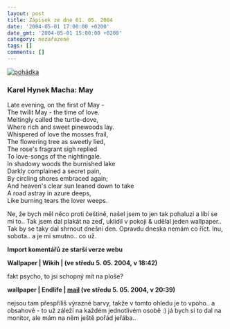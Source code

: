 ```yaml
---
layout: post
title: Zápisek ze dne 01. 05. 2004
date: '2004-05-01 17:00:00 +0200'
date_gmt: '2004-05-01 15:00:00 +0200'
category: nezařazené
tags: []
comments: []
---
```

<div >  <a href="wallpaper.php"><img alt="pohádka" src="%base_url%/assets/old-images/pohadka.jpg"></a>  </div>
<h3 class="odsazeny">Karel Hynek Macha: May</h3>
<p class="odsazeny">Late evening, on the first of May -<br>  The twilit May - the time of love.<br>  Meltingly called the turtle-dove,<br>  Where rich and sweet pinewoods lay.<br>  Whispered of love the mosses frail,<br>  The flowering tree as sweetly lied,<br>  The rose's fragrant sigh replied <br>  To love-songs of the nightingale.<br>  In shadowy woods the burnished lake<br>  Darkly complained a secret pain,<br>  By circling shores embraced again;<br>  And heaven's clear sun leaned down to take<br>  A road astray in azure deeps,<br>  Like burning tears the lover weeps.</p>
<p>Ne, že bych měl něco proti češtině, našel jsem to jen tak pohaluzi a líbí se mi to.. Tak jsem dal plakát na zeď,  uklidil v pokoji &amp; udělal jeden wallpaper.. Tak by se taky dal shrnout dnešní den. Opravdu dneska nemám co  říct. Inu, sobota.. a je mi smutno.. co už.</p>
<div class="import-komentaru">
<p><strong>Import komentářů ze starší verze webu</strong></p>
<div class="comment">
<p style="font-weight:bold"><span class="compredmet">Wallpaper</span> | <span class="comname">Wikih</span> | (ve&nbsp;středu&nbsp;5.&nbsp;05.&nbsp;2004,&nbsp;v&nbsp;18:42)</p>
<p>fakt psycho, to jsi schopný mít na ploše? </p>
</div>
<div class="comment">
<p style="font-weight:bold"><span class="compredmet">wallpaper</span> | <span class="comname">Endlife</span> |  <a href="mailto:jan.martinek@post.cz">mail</a> (ve&nbsp;středu&nbsp;5.&nbsp;05.&nbsp;2004,&nbsp;v&nbsp;20:39)</p>
<p>nejsou tam přespříliš výrazné barvy, takže v tomto ohledu je to vpoho.. a obsahově - to už záleží na každém jednotlivém osobě :) já bych si to dal na monitor, ale mám na něm ještě pořád jeřába.. </p>
</div>
</div>
